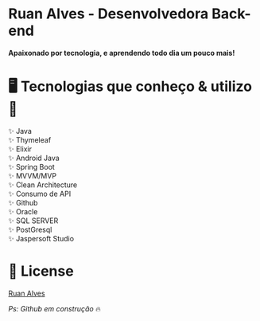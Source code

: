 # Ruan Alves - Desenvolvedora Back-end
<p align="justify"><strong>Apaixonado por tecnologia, e aprendendo todo dia um pouco mais!</strong></p>

# 🖥️ Tecnologias que conheço & utilizo 💪

✨ Java </br>
✨ Thymeleaf </br>
✨ Elixir </br>
✨ Android Java </br>
✨ Spring Boot </br>
✨ MVVM/MVP </br>
✨ Clean Architecture </br>
✨ Consumo de API </br>
✨ Github </br>
✨ Oracle </br>
✨ SQL SERVER </br>
✨ PostGresql </br>
✨ Jaspersoft Studio </br>

# 📖 License

[Ruan Alves](https://github.com/RuanAlves)

<i>Ps: Github em construção</i> 🔥


